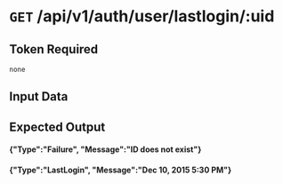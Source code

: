 # <code>GET</code> /api/v1/auth/user/lastlogin/:uid

## Token Required
	none

## Input Data

## Expected Output

#### {"Type":"Failure", "Message":"ID does not exist"}
#### {"Type":"LastLogin", "Message":"Dec 10, 2015 5:30 PM"}
